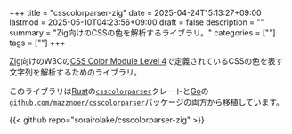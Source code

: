 +++
title = "csscolorparser-zig"
date = 2025-04-24T15:13:27+09:00
lastmod = 2025-05-10T04:23:56+09:00
draft = false
description = ""
summary = "Zig向けのCSSの色を解析するライブラリ。"
categories = [""]
tags = [""]
+++

[Zig](https://ziglang.org/)向けのW3Cの[CSS Color Module Level 4](https://www.w3.org/TR/css-color-4/)で定義されているCSSの色を表す文字列を解析するためのライブラリ。

このライブラリは[Rust](https://www.rust-lang.org/)の[`csscolorparser`](https://crates.io/crates/csscolorparser)クレートと[Go](https://go.dev/)の[`github.com/mazznoer/csscolorparser`](https://pkg.go.dev/github.com/mazznoer/csscolorparser)パッケージの両方から移植しています。

{{< github repo="sorairolake/csscolorparser-zig" >}}
